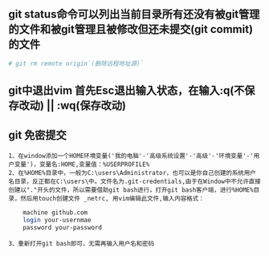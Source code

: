 

## git status命令可以列出当前目录所有还没有被git管理的文件和被git管理且被修改但还未提交(git commit)的文件

``` bash
# git rm remote origin`(删除远程地址源)`
```

## git中退出vim 首先Esc退出输入状态，在输入:q(不保存改动) || :wq(保存改动)

## git 免密提交
    1、在window添加一个HOME环境变量('我的电脑'-'高级系统设置'-'高级'-'环境变量'-'用户变量')，变量名:HOME,变量值：%USERPROFILE%
    2、在%HOME%目录中，一般为C:\users\Administrator，也可以是你自己创建的系统用户名目录，反正都在C:\users\中。文件名为.git-credentials,由于在Window中不允许直接创建以"."开头的文件，所以需要借助git bash进行，打开git bash客户端，进行%HOME%目录，然后用touch创建文件 _netrc, 用vim编辑此文件,输入内容格式：
```bash
    machine github.com
    login your-usernmae
    password your-password
```
    3、重新打开git bash即可，无需再输入用户名和密码